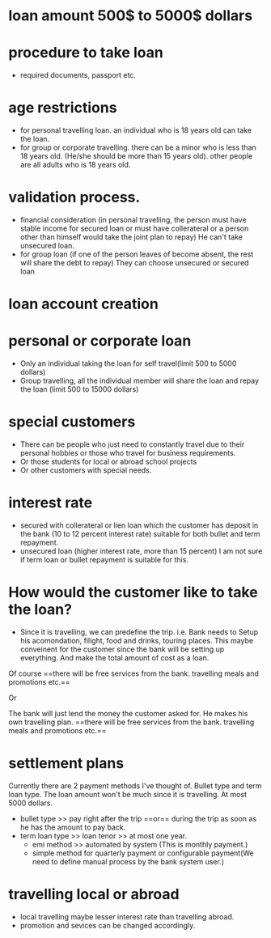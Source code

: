 # loan amount 500$ to 5000$ dollars 



# procedure to take loan
- required documents, passport etc. 

# age restrictions
- for personal travelling loan. an individual who is 18 years old can take the loan. 
- for group or corporate travelling. there can be a minor who is less than 18 years old. (He/she should be more than 15 years old). other people are all adults who is 18 years old. 

# validation process. 
- financial consideration (in personal travelling, the person must have stable income for secured loan or must have collerateral or a person other than himself would take the joint plan to repay) He can't take unsecured loan. 
- for group loan (if one of the person leaves of become absent, the rest will share the debt to repay) They can choose unsecured or secured loan

# loan account creation


# personal or corporate loan
- Only an individual taking the loan for self travel(limit 500 to 5000 dollars)
- Group travelling, all the individual member will share the loan and repay the loan (limit 500 to 15000 dollars)

# special customers
- There can be people who just need to constantly travel due to their personal hobbies or those who travel for business requirements. 
- Or those students for local or abroad school projects
- Or other customers with special needs. 

# interest rate
- secured with collerateral or lien loan which the customer has deposit in the bank (10 to 12 percent interest rate) suitable for both bullet and term repayment.
- unsecured loan (higher interest rate, more than 15 percent) I am not sure if term loan or bullet repayment is suitable for this. 

# How would the customer like to take the loan?
- Since it is travelling, we can predefine the trip. i.e. 
Bank needs to Setup his acomondation, filight, food and drinks, touring places. This maybe conveinent for the customer since the bank will be setting up everything. And make the total amount of cost as a loan. 

Of course ==there will be free services from the bank. travelling meals and promotions etc.== 

Or 

The bank will just lend the money the customer asked for. He makes his own travelling plan. 
==there will be free services from the bank. travelling meals and promotions etc.== 

# settlement plans

Currently there are 2 payment methods I've thought of. Bullet type and term loan type. The loan amount won't be much since it is travelling. At most 5000 dollars. 
- bullet type >> pay right after the trip ==or== during the trip as soon as he has the amount to pay back. 
- term loan type >> loan tenor >> at most one year.
	- emi method >> automated by system (This is monthly payment.)
	- simple method for quarterly payment or configurable payment(We need to define manual process by the bank system user.)

# travelling local or abroad
- local travelling maybe lesser interest rate than travelling abroad. 
- promotion and sevices can be changed accordingly. 
